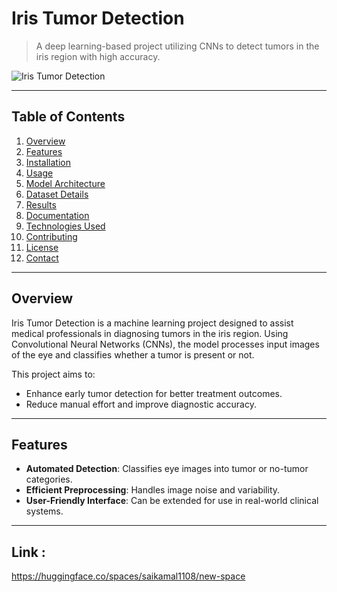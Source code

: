# Iris Tumor Detection  
> A deep learning-based project utilizing CNNs to detect tumors in the iris region with high accuracy.  

![Iris Tumor Detection](assets/iris-tumor-detection.png) <!-- Replace with your image path or URL -->

---

## Table of Contents  
1. [Overview](#overview)  
2. [Features](#features)  
3. [Installation](#installation)  
4. [Usage](#usage)  
5. [Model Architecture](#model-architecture)  
6. [Dataset Details](#dataset-details)  
7. [Results](#results)  
8. [Documentation](#documentation)  
9. [Technologies Used](#technologies-used)  
10. [Contributing](#contributing)  
11. [License](#license)  
12. [Contact](#contact)  

---

## Overview  
Iris Tumor Detection is a machine learning project designed to assist medical professionals in diagnosing tumors in the iris region. Using Convolutional Neural Networks (CNNs), the model processes input images of the eye and classifies whether a tumor is present or not.  

This project aims to:  
- Enhance early tumor detection for better treatment outcomes.  
- Reduce manual effort and improve diagnostic accuracy.  

---

## Features  
- **Automated Detection**: Classifies eye images into tumor or no-tumor categories.  
- **Efficient Preprocessing**: Handles image noise and variability.  
- **User-Friendly Interface**: Can be extended for use in real-world clinical systems.  

---

## Link : 
https://huggingface.co/spaces/saikamal1108/new-space
